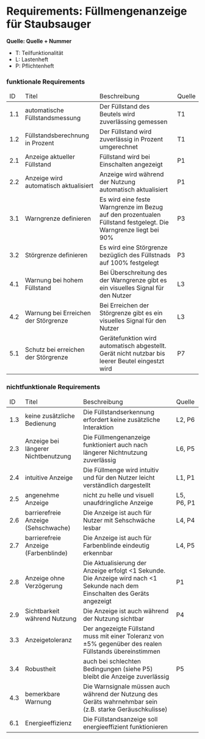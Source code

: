 # Requirements: Füllmengenanzeige für Staubsauger
**Quelle: Quelle + Nummer**
- T: Teilfunktionalität
- L: Lastenheft
- P: Pflichtenheft

### funktionale Requirements

<table>
  <thead>
    <tr>
      <td>ID</td>
      <td>Titel</td>
      <td>Beschreibung</td>
      <td>Quelle</td>
    </tr>
  </thead>
  <tbody>
    <tr>
      <td>1.1</td>
      <td>automatische Füllstandsmessung</td>
      <td>Der Füllstand des Beutels wird zuverlässing gemessen</td>
      <td>T1</td>
    </tr>
    <tr>
      <td>1.2</td>
      <td>Füllstandsberechnung in Prozent</td>
      <td>Der Füllstand wird zuverlässig in Prozent umgerechnet</td>
      <td>T1</td>
    </tr>
    <tr>
      <td>2.1</td>
      <td>Anzeige aktueller Füllstand</td>
      <td>Füllstand wird bei Einschalten angezeigt</td>
      <td>P1</td>
    </tr>
    <tr>
      <td>2.2</td>
      <td>Anzeige wird automatisch aktualisiert</td>
      <td>Anzeige wird während der Nutzung automatisch aktualisiert</td>
      <td>P1</td>
    </tr>
    <tr>
      <td>3.1</td>
      <td>Warngrenze definieren</td>
      <td>Es wird eine feste Warngrenze im Bezug auf den prozentualen Füllstand festgelegt. Die Warngrenze liegt bei 90%</td>
      <td>P3</td>
    </tr>
    <tr>
      <td>3.2</td>
      <td>Störgrenze definieren</td>
      <td>Es wird eine Störgrenze bezüglich des Füllstnads auf 100% festgelegt</td>
      <td>P3</td>
    </tr>
    <tr>
      <td>4.1</td>
      <td>Warnung bei hohem Füllstand</td>
      <td>Bei Überschreitung des der Warngrenze gibt es ein visuelles Signal für den Nutzer</td>
      <td>L3</td>
    </tr>
    <tr>
      <td>4.2</td>
      <td>Warnung bei Erreichen der Störgrenze</td>
      <td>Bei Erreichen der Störgrenze gibt es ein visuelles Signal für den Nutzer</td>
      <td>L3</td>
    </tr>
    <tr>
    <tr>
      <td>5.1</td>
      <td>Schutz bei erreichen der Störgrenze</td>
      <td>Gerätefunktion wird automatisch abgestellt. Gerät nicht nutzbar bis leerer Beutel eingestzt wird</td>
      <td>P7</td>
    </tr>
  </tbody>
</table>

### nichtfunktionale Requirements

<table>
  <thead>
    <tr>
      <td>ID</td>
      <td>Titel</td>
      <td>Beschreibung</td>
      <td>Quelle</td>
    </tr>
  </thead>
  <tbody>
    <tr>
      <td>1.3</td>
      <td>keine zusätzliche Bedienung</td>
      <td>Die Füllstandserkennung erfordert keine zusätzliche Interaktion</td>
      <td>L2, P6</td>
    </tr>
    <tr>
      <td>2.3</td>
      <td>Anzeige bei längerer Nichtbenutzung</td>
      <td>Die Füllmengenanzeige funktioniert auch nach längerer Nichtnutzung zuverlässig</td>
      <td>L6, P5</td>
    </tr>
    <tr>
      <td>2.4</td>
      <td>intuitive Anzeige</td>
      <td>Die Füllmenge wird intuitiv und für den Nutzer leicht verständlich dargestellt</td>
      <td>L1, P1</td>
    </tr>
    <tr>
      <td>2.5</td>
      <td>angenehme Anzeige</td>
      <td>nicht zu helle und visuell unaufdringliche Anzeige</td>
      <td>L5, P6, P1</td>
    </tr>
    <tr>
      <td>2.6</td>
      <td>barrierefreie Anzeige (Sehschwache)</td>
      <td>Die Anzeige ist auch für Nutzer mit Sehschwäche lesbar</td>
      <td>L4, P4</td>
    </tr>
    <tr>
      <td>2.7</td>
      <td>barrierefreie Anzeige (Farbenblinde)</td>
      <td>Die Anzeige ist auch für Farbenblinde eindeutig erkennbar</td>
      <td>L4, P5</td>
    </tr>
    <tr>
      <td>2.8</td>
      <td>Anzeige ohne Verzögerung</td>
      <td>Die Aktualisierung der Anzeige erfolgt <1 Sekunde. Die Anzeige wird nach <1 Sekunde nach dem Einschalten des Geräts angezeigt</td>
      <td>P1</td>
    </tr>
    <tr>
      <td>2.9</td>
      <td>Sichtbarkeit während Nutzung</td>
      <td>Die Anzeige ist auch während der Nutzung sichtbar</td>
      <td>P4</td>
    </tr>
    <tr>
      <td>3.3</td>
      <td>Anzeigetoleranz</td>
      <td>Der angezeigte Füllstand muss mit einer Toleranz von ±5% gegenüber des realen Füllstands übereinstimmen</td>
      <td></td>
    </tr>
    <tr>
      <td>3.4</td>
      <td>Robustheit</td>
      <td>auch bei schlechten Bedingungen (siehe P5) bleibt die Anzeige zuverlässig</td>
      <td>P5</td>
    </tr>
    <tr>
      <td>4.3</td>
      <td>bemerkbare Warnung</td>
      <td>Die Warnsignale müssen auch während der Nutzung des Geräts wahrnehmbar sein (z.B. starke Geräuschkulisse)</td>
      <td></td>
    </tr>
    <tr>
      <td>6.1</td>
      <td>Energieeffizienz</td>
      <td>Die Füllstandsanzeige soll energieeffizient funktionieren</td>
      <td></td>
    </tr>
  </tbody>
</table>
